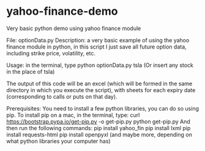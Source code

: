 # yahoo-finance-demo
Very basic python demo using yahoo finance module

File: optionData.py
Description: a very basic example of using the yahoo finance module in python, in this script I just save all future option data, including strike price, volatility, etc.

Usage: in the terminal, type
python optionData.py tsla
(Or insert any stock in the place of tsla)

The output of this code will be an excel (which will be formed in the same directory in which you execute the script), with sheets for each expiry date (corresponding to calls or puts on that day).

Prerequisites:
You need to install a few python libraries, you can do so using pip. To install pip on a mac, in the terminal, type:
curl https://bootstrap.pypa.io/get-pip.py -o get-pip.py
python get-pip.py
And then run the following commands: pip install yahoo_fin
pip install lxml
pip install requests-html
pip install openpyxl
(and maybe more, depending on what python libraries your computer has)
